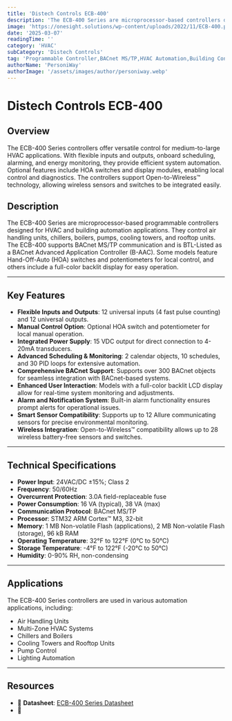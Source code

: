 ```yaml
---
title: 'Distech Controls ECB-400'
description: 'The ECB-400 Series are microprocessor-based controllers designed for HVAC and building automation applications.'
image: 'https://onesight.solutions/wp-content/uploads/2022/11/ECB-400.png'
date: '2025-03-07'
readingTime: ''
category: 'HVAC'
subCategory: 'Distech Controls'
tag: 'Programmable Controller,BACnet MS/TP,HVAC Automation,Building Controls'
authorName: 'PersoniWay'
authorImage: '/assets/images/author/personiway.webp'
---
```


# Distech Controls ECB-400

## **Overview**

The ECB-400 Series controllers offer versatile control for medium-to-large HVAC applications. With flexible inputs and outputs, onboard scheduling, alarming, and energy monitoring, they provide efficient system automation. Optional features include HOA switches and display modules, enabling local control and diagnostics. The controllers support Open-to-Wireless™ technology, allowing wireless sensors and switches to be integrated easily.

## **Description**

The ECB-400 Series are microprocessor-based programmable controllers designed for HVAC and building automation applications. They control air handling units, chillers, boilers, pumps, cooling towers, and rooftop units. The ECB-400 supports BACnet MS/TP communication and is BTL-Listed as a BACnet Advanced Application Controller (B-AAC). Some models feature Hand-Off-Auto (HOA) switches and potentiometers for local control, and others include a full-color backlit display for easy operation.

---

## **Key Features**

- **Flexible Inputs and Outputs**: 12 universal inputs (4 fast pulse counting) and 12 universal outputs.
- **Manual Control Option**: Optional HOA switch and potentiometer for local manual operation.
- **Integrated Power Supply**: 15 VDC output for direct connection to 4-20mA transducers.
- **Advanced Scheduling & Monitoring**: 2 calendar objects, 10 schedules, and 30 PID loops for extensive automation.
- **Comprehensive BACnet Support**: Supports over 300 BACnet objects for seamless integration with BACnet-based systems.
- **Enhanced User Interaction**: Models with a full-color backlit LCD display allow for real-time system monitoring and adjustments.
- **Alarm and Notification System**: Built-in alarm functionality ensures prompt alerts for operational issues.
- **Smart Sensor Compatibility**: Supports up to 12 Allure communicating sensors for precise environmental monitoring.
- **Wireless Integration**: Open-to-Wireless™ compatibility allows up to 28 wireless battery-free sensors and switches.

---

## **Technical Specifications**

- **Power Input**: 24VAC/DC ±15%; Class 2
- **Frequency**: 50/60Hz
- **Overcurrent Protection**: 3.0A field-replaceable fuse
- **Power Consumption**: 16 VA (typical), 38 VA (max)
- **Communication Protocol**: BACnet MS/TP
- **Processor**: STM32 ARM Cortex™ M3, 32-bit
- **Memory**: 1 MB Non-volatile Flash (applications), 2 MB Non-volatile Flash (storage), 96 kB RAM
- **Operating Temperature**: 32°F to 122°F (0°C to 50°C)
- **Storage Temperature**: -4°F to 122°F (-20°C to 50°C)
- **Humidity**: 0-90% RH, non-condensing

---

## **Applications**

The ECB-400 Series controllers are used in various automation applications, including:

- Air Handling Units
- Multi-Zone HVAC Systems
- Chillers and Boilers
- Cooling Towers and Rooftop Units
- Pump Control
- Lighting Automation

---

## **Resources**

- 📄 **Datasheet**: [ECB-400 Series Datasheet](https://onesight.solutions/wp-content/uploads/2021/10/DATASHEET-AHU-ECB-400-Series-1.pdf)
- 🏢
